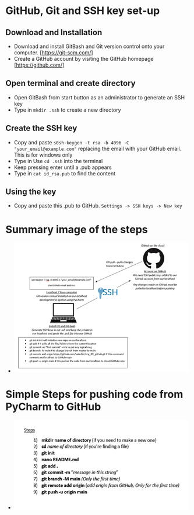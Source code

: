 # GitHub, Git and SSH key set-up

## Download and Installation
- Download and install GitBash and Git version control onto your computer. [https://git-scm.com/]
- Create a GitHub account by visiting the GitHub homepage [https://github.com/]
## Open terminal and create directory  
- Open GitBash from start button as an administrator to generate an SSH key
- Type in `mkdir .ssh` to create a new directory
## Create the SSH key  
- Copy and paste `s0sh-keygen -t rsa -b 4096 -C "your_email@example.com"` replacing the email with your GitHub email. This is for windows only
- Type in Use `cd .ssh` into the terminal
- Keep pressing enter until a .pub appears
- Type in `cat id_rsa.pub` to find the content
## Using the key  
- Copy and paste this .pub to GitHub. `Settings -> SSH keys -> New key`
  
# Summary image of the steps
- ![img.png](img.png) 

# Simple Steps for pushing code from PyCharm to GitHub
- ![img_1.png](img_1.png)
